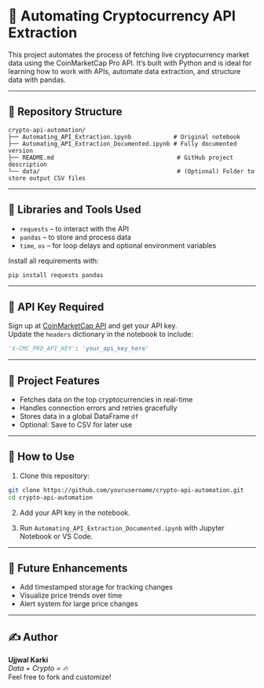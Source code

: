 # 🚀 Automating Cryptocurrency API Extraction

This project automates the process of fetching live cryptocurrency market data using the CoinMarketCap Pro API. It’s built with Python and is ideal for learning how to work with APIs, automate data extraction, and structure data with pandas.

---

## 📁 Repository Structure

```
crypto-api-automation/
├── Automating_API_Extraction.ipynb            # Original notebook
├── Automating_API_Extraction_Documented.ipynb # Fully documented version
├── README.md                                   # GitHub project description
└── data/                                       # (Optional) Folder to store output CSV files
```

---

## 🧰 Libraries and Tools Used

- `requests` – to interact with the API
- `pandas` – to store and process data
- `time`, `os` – for loop delays and optional environment variables

Install all requirements with:
```bash
pip install requests pandas
```

---

## 🔑 API Key Required

Sign up at [CoinMarketCap API](https://coinmarketcap.com/api/) and get your API key.  
Update the `headers` dictionary in the notebook to include:
```python
'X-CMC_PRO_API_KEY': 'your_api_key_here'
```

---

## 🧠 Project Features

- Fetches data on the top cryptocurrencies in real-time
- Handles connection errors and retries gracefully
- Stores data in a global DataFrame `df`
- Optional: Save to CSV for later use

---

## 🚀 How to Use

1. Clone this repository:
```bash
git clone https://github.com/yourusername/crypto-api-automation.git
cd crypto-api-automation
```

2. Add your API key in the notebook.

3. Run `Automating_API_Extraction_Documented.ipynb` with Jupyter Notebook or VS Code.

---

## 📌 Future Enhancements

- Add timestamped storage for tracking changes
- Visualize price trends over time
- Alert system for large price changes

---

## ✍️ Author

**Ujjwal Karki**  
_Data + Crypto = 🔥_  
Feel free to fork and customize!
